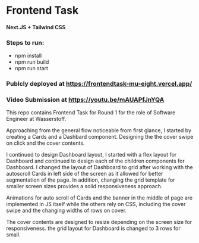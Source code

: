 # Frontend Task
#### Next.JS + Tailwind CSS

### Steps to run:
- npm install
- npm run build
- npm run start

### Publcly deployed at https://frontendtask-mu-eight.vercel.app/

### Video Submission at https://youtu.be/mAUAPfJnYQA

This repo contains Frontend Task for Round 1 for the role of Software Engineer at Wasserstoff.

Approaching from the general flow noticeable from first glance, I started by creating a Cards and a Dashbard component. Designing the the cover swipe on click and the cover contents. 

I continued to design Dashboard layout, I started with a flex layout for Dashboard and continued to design each of the children components for Dashboard. I changed the layout of Dashboard to grid after working with the autoscroll Cards in left side of the screen as it allowed for better segmentation of the page. In addition, changing the grid template for smaller screen sizes provides a solid responsiveness approach. 

Animations for auto scroll of Cards and the banner in the middle of page are implemented in JS itself while the others rely on CSS, including the cover swipe and the changing widths of rows on cover. 

The cover contents are designed to resize depending on the screen size for responsiveness. the grid layout for Dashboard is changed to 3 rows for small.